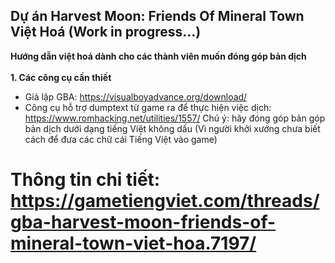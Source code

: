 **Dự án Harvest Moon: Friends Of Mineral Town Việt Hoá (Work in progress...)**
----------------------------------------
**Hướng dẫn việt hoá dành cho các thành viên muốn đóng góp bản dịch**  
<br>**1. Các công cụ cần thiết**
   - Giả lập GBA: https://visualboyadvance.org/download/
   - Công cụ hỗ trợ dumptext từ game ra để thực hiện việc dịch: https://www.romhacking.net/utilities/1557/
Chú ý: hãy đóng góp bản góp bản dịch dưới dạng tiếng Việt không dấu (Vì người khởi xướng chưa biết cách để đưa các chữ cái Tiếng Việt vào game)
# Thông tin chi tiết: https://gametiengviet.com/threads/gba-harvest-moon-friends-of-mineral-town-viet-hoa.7197/
